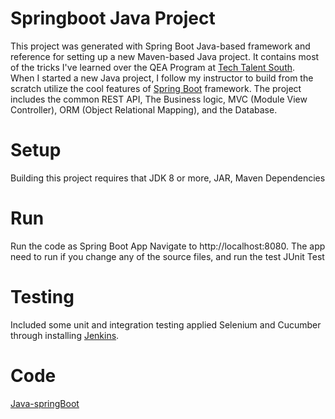 # Springboot Java Project

This project was generated with Spring Boot Java-based framework and reference for setting up a new Maven-based Java project. It contains most of the tricks I've learned over the QEA Program at [Tech Talent South](https://www.techtalentsouth.com/).  
When I started a new Java project, I follow my instructor to build from the scratch utilize the cool features of [Spring Boot](https://www.baeldung.com/spring-boot-start) framework. 
The project includes the common REST API, The Business logic, MVC (Module View Controller), ORM (Object Relational Mapping), and the Database.

# Setup

Building this project requires that JDK 8 or more, JAR, Maven Dependencies

 # Run
Run the code as Spring Boot App Navigate to http://localhost:8080. The app need to run  if you change any of the source files, and run the test JUnit Test


 # Testing

Included some unit and integration testing applied Selenium and Cucumber through installing [Jenkins](https://www.jenkins.io/doc/book/installing/). 

 # Code
[Java-springBoot](https://github.com/24sint/Java-springBoot)
